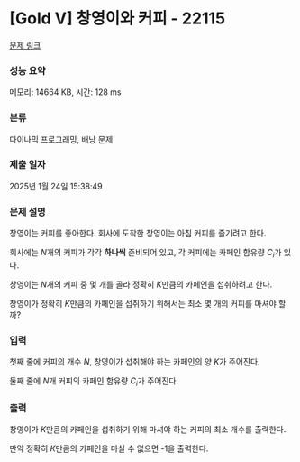 # [Gold V] 창영이와 커피 - 22115 

[문제 링크](https://www.acmicpc.net/problem/22115) 

### 성능 요약

메모리: 14664 KB, 시간: 128 ms

### 분류

다이나믹 프로그래밍, 배낭 문제

### 제출 일자

2025년 1월 24일 15:38:49

### 문제 설명

<p>창영이는 커피를 좋아한다. 회사에 도착한 창영이는 아침 커피를 즐기려고 한다.</p>

<p>회사에는 <em>N</em>개의 커피가 각각 <strong>하나씩</strong> 준비되어 있고, 각 커피에는 카페인 함유량 <em>C<sub>i</sub></em>가 있다.</p>

<p>창영이는 <em>N</em>개의 커피 중 몇 개를 골라 정확히 <em>K</em>만큼의 카페인을 섭취하려고 한다.</p>

<p>창영이가 정확히 <em>K</em>만큼의 카페인을 섭취하기 위해서는 최소 몇 개의 커피를 마셔야 할까?</p>

### 입력 

 <p>첫째 줄에 커피의 개수 <em>N</em>, 창영이가 섭취해야 하는 카페인의 양 <em>K</em>가 주어진다.</p>

<p>둘째 줄에 <em>N</em>개 커피의 카페인 함유량 <em>C<sub>i</sub></em>가 주어진다.</p>

### 출력 

 <p>창영이가 <em>K</em>만큼의 카페인을 섭취하기 위해 마셔야 하는 커피의 최소 개수를 출력한다.</p>

<p>만약 정확히 <em>K</em>만큼의 카페인을 마실 수 없으면 -1을 출력한다.</p>

